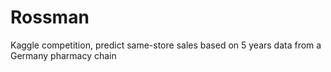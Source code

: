 # Rossman
Kaggle competition, predict same-store sales based on 5 years data from a Germany pharmacy chain
